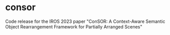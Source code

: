 # consor
Code release for the IROS 2023 paper "ConSOR: A Context-Aware Semantic Object Rearrangement Framework for Partially Arranged Scenes"

